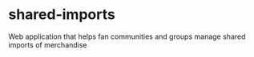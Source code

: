 # shared-imports
Web application that helps fan communities and groups manage shared imports of merchandise

